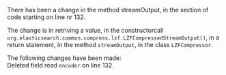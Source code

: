 There has been a change in the method streamOutput, in the section of code starting on line nr 132.
  
The change is in retriving a value, in the constructorcall ```org.elasticsearch.common.compress.lzf.LZFCompressedStreamOutput()```, in a return statement, in the method ```streamOutput```, in the class ```LZFCompressor```.
  
The following changes have been made:  
Deleted field read ```encoder``` on line 132.  
